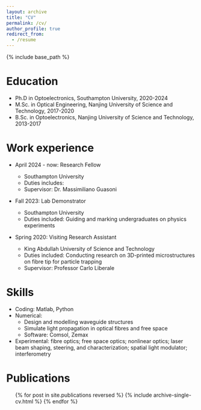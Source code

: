 ```yaml
---
layout: archive
title: "CV"
permalink: /cv/
author_profile: true
redirect_from:
  - /resume
---
```


{% include base_path %}

Education
======
* Ph.D in Optoelectronics, Southampton University, 2020-2024
* M.Sc. in Optical Engineering, Nanjing University of Science and Technology, 2017-2020
* B.Sc. in Optoelectronics, Nanjing University of Science and Technology, 2013-2017

Work experience
======
* April 2024 - now: Research Fellow
  * Southampton University
  * Duties includes: 
  * Supervisor: Dr. Massimiliano Guasoni

* Fall 2023: Lab Demonstrator
  * Southampton University
  * Duties included: Guiding and marking undergraduates on physics experiments

* Spring 2020: Visiting Research Assistant
  * King Abdullah University of Science and Technology
  * Duties included: Conducting research on 3D-printed microstructures on fibre tip for particle trapping
  * Supervisor: Professor Carlo Liberale
  
Skills
======
* Coding: Matlab, Python
* Numerical:
  * Design and modelling waveguide structures
  * Simulate light propagation in optical fibres and free space
  * Software: Comsol, Zemax
* Experimental:
  fibre optics; free space optics; nonlinear optics; laser beam shaping, steering, and characterization; spatial light modulator; interferometry

Publications
======
  <ul>{% for post in site.publications reversed %}
    {% include archive-single-cv.html %}
  {% endfor %}</ul>
  
<!--
Talks
======
  <ul>{% for post in site.talks reversed %}
    {% include archive-single-talk-cv.html  %}
  {% endfor %}</ul>
  
Teaching
======
  <ul>{% for post in site.teaching reversed %}
    {% include archive-single-cv.html %}
  {% endfor %}</ul>
  
Service and leadership
======
* Currently signed in to 43 different slack teams

-->

